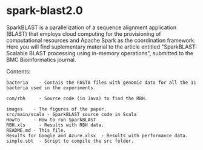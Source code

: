# spark-blast2.0
SparkBLAST is a parallelization of a sequence alignment application (BLAST) that employs cloud computing for the provisioning of computational resources and Apache Spark as the coordination framework. Here you will find suplementary material to the article entitled "SparkBLAST: Scalable BLAST processing using in-memory operations", submitted to the BMC Bioinformatics journal. 

Contents:

	bacteria 	- Contais the FASTA files with genomic data for all the 11 bacteria used in the experiments.
	
	com/rbh 	- Source code (in Java) to find the RBH.
	
	images 	  - The figures of the paper.
	src/main/scala - SparkBLAST source code in Scala
	HowTo 	  - How to run SparkBLAST
	RBH.xls 	- Results with RBH data.
	README.md - This file. 
	Results for Google and Azure.xlsx  - Results with performance data.
	simple.sbt 	- Script to compile the src folder.
